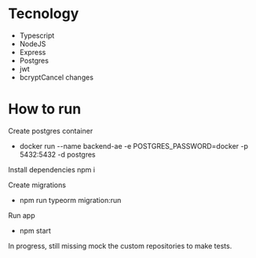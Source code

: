 # Tecnology

- Typescript
- NodeJS
- Express
- Postgres
- jwt
- bcryptCancel changes

# How to run
Create postgres container
- docker run --name backend-ae -e POSTGRES_PASSWORD=docker -p 5432:5432 -d postgres

Install dependencies
npm i

Create migrations
- npm run typeorm migration:run

Run app
- npm start

In progress, still missing mock the custom repositories to make tests.
